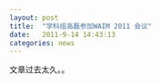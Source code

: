 ```yaml
---
layout: post
title:  "学科组高磊参加WAIM 2011 会议"
date:   2011-9-14 14:43:13
categories: news
---
```


文章过去太久。。
